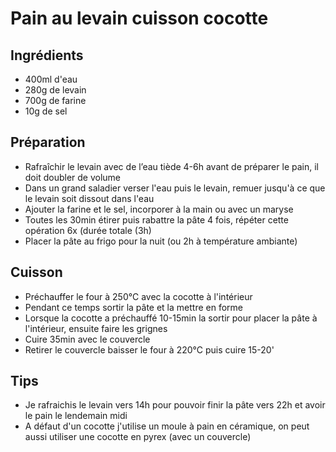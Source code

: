 # Pain au levain cuisson cocotte

## Ingrédients
- 400ml d'eau
- 280g de levain
- 700g de farine
- 10g de sel

## Préparation

- Rafraîchir le levain avec de l’eau tiède 4-6h avant de préparer le pain, il doit doubler de volume
- Dans un grand saladier verser l'eau puis le levain, remuer jusqu'à ce que le levain soit dissout dans l'eau
- Ajouter la farine et le sel, incorporer à la main ou avec un maryse
- Toutes les 30min étirer puis rabattre la pâte 4 fois, répéter cette opération 6x (durée totale (3h)
- Placer la pâte au frigo pour la nuit (ou 2h à température ambiante)

## Cuisson

- Préchauffer le four à 250°C avec la cocotte à l'intérieur
- Pendant ce temps sortir la pâte et la mettre en forme
- Lorsque la cocotte a préchauffé 10-15min la sortir pour placer la pâte à l'intérieur, ensuite faire les grignes
- Cuire 35min avec le couvercle
- Retirer le couvercle baisser le four à 220°C puis cuire 15-20'

## Tips
- Je rafraichis le levain vers 14h pour pouvoir finir la pâte vers 22h et avoir le pain le lendemain midi
- A défaut d'un cocotte j'utilise un moule à pain en céramique, on peut aussi utiliser une cocotte en pyrex (avec un couvercle)
